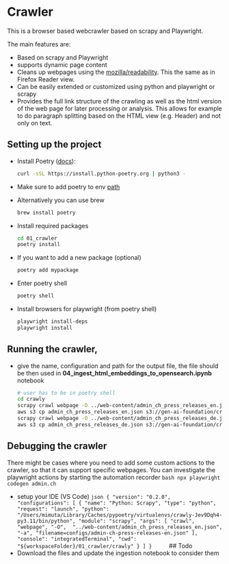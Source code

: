 # Crawler

This is a browser based webcrawler based on scrapy and Playwright.

The main features are:

- Based on scrapy and Playwright
- supports dynamic page content
- Cleans up webpages using the [mozilla/readability](https://github.com/mozilla/readability). This the same as in Firefox Reader view.
- Can be easily extended or customized using python and playwright or scrapy
- Provides the full link structure of the crawling as well as the html version of the web page for later processing or analysis. This allows for example to do paragraph splitting based on the HTML view (e.g. Header) and not only on text.

## Setting up the project

- Install Poetry ([docs](https://python-poetry.org/docs/)):
  ```bash
  curl -sSL https://install.python-poetry.org | python3 -
  ```

* Make sure to add poetry to env [path](https://python-poetry.org/docs/#:~:text=Add%20Poetry%20to%20your%20PATH)

- Alternatively you can use brew

  ```bash
  brew install poetry
  ```

- Install required packages

  ```bash
  cd 01_crawler
  poetry install
  ```

- If you want to add a new package (optional)

  ```bash
  poetry add mypackage
  ```

- Enter poetry shell

  ```bash
  poetry shell
  ```

- Install browsers for playwright (from poetry shell)
  ```bash
  playwright install-deps
  playwright install
  ```

## Running the crawler,

- give the name, configuration and path for the output file, the file should be then used in **04_ingest_html_embeddings_to_opensearch.ipynb** notebook
  ```bash
  # user has to be in poetry shell
  cd crawly
  scrapy crawl webpage -O ../web-content/admin_ch_press_releases_en.json -a filename=configs/admin-ch-press-releases-en.json
  aws s3 cp admin_ch_press_releases_en.json s3://gen-ai-foundation/crawlers/admin-ch/
  scrapy crawl webpage -O ../web-content/admin_ch_press_releases_de.json -a filename=configs/admin-ch-press-releases-de.json
  aws s3 cp admin_ch_press_releases_de.json s3://gen-ai-foundation/crawlers/admin-ch/
  ```

## Debugging the crawler

There might be cases where you need to add some custom actions to the crawler, so that it can support specific webpages.
You can investigate the playwright actions by starting the automation recorder
`bash
    npx playwright codegen admin.ch
    `

- setup your IDE (VS Code)
  `json
{
    "version": "0.2.0",
    "configurations": [
        {
            "name": "Python: Scrapy",
            "type": "python",
            "request": "launch",
            "python": "/Users/mimuta/Library/Caches/pypoetry/virtualenvs/crawly-Jev9Dqh4-py3.11/bin/python",
            "module": "scrapy",
            "args": [
                "crawl",
                "webpage",
                "-O", 
                "../web-content/admin_ch_press_releases_en.json",
                "-a",
                "filename=configs/admin-ch-press-releases-en.json"
            ],
            "console": "integratedTerminal",
            "cwd": "${workspaceFolder}/01_crawler/crawly"
        }
    ]
}    
`
  ## Todo
- Download the files and update the ingestion notebook to consider them
